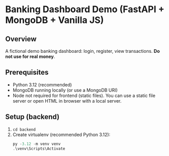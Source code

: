 # Banking Dashboard Demo (FastAPI + MongoDB + Vanilla JS)

## Overview
A fictional demo banking dashboard: login, register, view transactions. **Do not use for real money**.

## Prerequisites
- Python 3.12 (recommended)
- MongoDB running locally (or use a MongoDB URI)
- Node not required for frontend (static files). You can use a static file server or open HTML in browser with a local server.

## Setup (backend)
1. `cd backend`
2. Create virtualenv (recommended Python 3.12):
   ```powershell
   py -3.12 -m venv venv
   .\venv\Scripts\Activate

